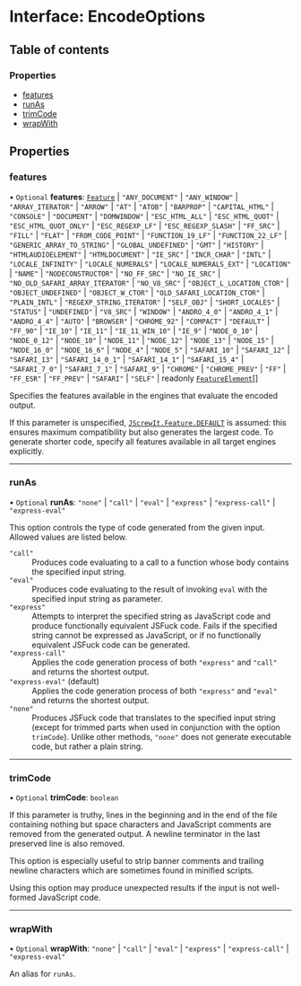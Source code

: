 # Interface: EncodeOptions

## Table of contents

### Properties

- [features](EncodeOptions.md#features)
- [runAs](EncodeOptions.md#runas)
- [trimCode](EncodeOptions.md#trimcode)
- [wrapWith](EncodeOptions.md#wrapwith)

## Properties

### features

• `Optional` **features**: [`Feature`](Feature.md) \| ``"ANY_DOCUMENT"`` \| ``"ANY_WINDOW"`` \| ``"ARRAY_ITERATOR"`` \| ``"ARROW"`` \| ``"AT"`` \| ``"ATOB"`` \| ``"BARPROP"`` \| ``"CAPITAL_HTML"`` \| ``"CONSOLE"`` \| ``"DOCUMENT"`` \| ``"DOMWINDOW"`` \| ``"ESC_HTML_ALL"`` \| ``"ESC_HTML_QUOT"`` \| ``"ESC_HTML_QUOT_ONLY"`` \| ``"ESC_REGEXP_LF"`` \| ``"ESC_REGEXP_SLASH"`` \| ``"FF_SRC"`` \| ``"FILL"`` \| ``"FLAT"`` \| ``"FROM_CODE_POINT"`` \| ``"FUNCTION_19_LF"`` \| ``"FUNCTION_22_LF"`` \| ``"GENERIC_ARRAY_TO_STRING"`` \| ``"GLOBAL_UNDEFINED"`` \| ``"GMT"`` \| ``"HISTORY"`` \| ``"HTMLAUDIOELEMENT"`` \| ``"HTMLDOCUMENT"`` \| ``"IE_SRC"`` \| ``"INCR_CHAR"`` \| ``"INTL"`` \| ``"LOCALE_INFINITY"`` \| ``"LOCALE_NUMERALS"`` \| ``"LOCALE_NUMERALS_EXT"`` \| ``"LOCATION"`` \| ``"NAME"`` \| ``"NODECONSTRUCTOR"`` \| ``"NO_FF_SRC"`` \| ``"NO_IE_SRC"`` \| ``"NO_OLD_SAFARI_ARRAY_ITERATOR"`` \| ``"NO_V8_SRC"`` \| ``"OBJECT_L_LOCATION_CTOR"`` \| ``"OBJECT_UNDEFINED"`` \| ``"OBJECT_W_CTOR"`` \| ``"OLD_SAFARI_LOCATION_CTOR"`` \| ``"PLAIN_INTL"`` \| ``"REGEXP_STRING_ITERATOR"`` \| ``"SELF_OBJ"`` \| ``"SHORT_LOCALES"`` \| ``"STATUS"`` \| ``"UNDEFINED"`` \| ``"V8_SRC"`` \| ``"WINDOW"`` \| ``"ANDRO_4_0"`` \| ``"ANDRO_4_1"`` \| ``"ANDRO_4_4"`` \| ``"AUTO"`` \| ``"BROWSER"`` \| ``"CHROME_92"`` \| ``"COMPACT"`` \| ``"DEFAULT"`` \| ``"FF_90"`` \| ``"IE_10"`` \| ``"IE_11"`` \| ``"IE_11_WIN_10"`` \| ``"IE_9"`` \| ``"NODE_0_10"`` \| ``"NODE_0_12"`` \| ``"NODE_10"`` \| ``"NODE_11"`` \| ``"NODE_12"`` \| ``"NODE_13"`` \| ``"NODE_15"`` \| ``"NODE_16_0"`` \| ``"NODE_16_6"`` \| ``"NODE_4"`` \| ``"NODE_5"`` \| ``"SAFARI_10"`` \| ``"SAFARI_12"`` \| ``"SAFARI_13"`` \| ``"SAFARI_14_0_1"`` \| ``"SAFARI_14_1"`` \| ``"SAFARI_15_4"`` \| ``"SAFARI_7_0"`` \| ``"SAFARI_7_1"`` \| ``"SAFARI_9"`` \| ``"CHROME"`` \| ``"CHROME_PREV"`` \| ``"FF"`` \| ``"FF_ESR"`` \| ``"FF_PREV"`` \| ``"SAFARI"`` \| ``"SELF"`` \| readonly [`FeatureElement`](../README.md#featureelement)[]

Specifies the features available in the engines that evaluate the encoded output.

If this parameter is unspecified, [`JScrewIt.Feature.DEFAULT`](FeatureConstructor.md#default) is assumed: this ensures maximum compatibility but also generates
the largest code.
To generate shorter code, specify all features available in all target engines explicitly.

___

### runAs

• `Optional` **runAs**: ``"none"`` \| ``"call"`` \| ``"eval"`` \| ``"express"`` \| ``"express-call"`` \| ``"express-eval"``

This option controls the type of code generated from the given input.
Allowed values are listed below.

<dl>

<dt><code>"call"</code></dt>
<dd>
Produces code evaluating to a call to a function whose body contains the specified input
string.
</dd>

<dt><code>"eval"</code></dt>
<dd>
Produces code evaluating to the result of invoking <code>eval</code> with the specified input
string as parameter.
</dd>

<dt><code>"express"</code></dt>
<dd>
Attempts to interpret the specified string as JavaScript code and produce functionally
equivalent JSFuck code.
Fails if the specified string cannot be expressed as JavaScript, or if no functionally
equivalent JSFuck code can be generated.
</dd>

<dt><code>"express-call"</code></dt>
<dd>
Applies the code generation process of both <code>"express"</code> and <code>"call"</code>
and returns the shortest output.
</dd>

<dt><code>"express-eval"</code> (default)</dt>
<dd>
Applies the code generation process of both <code>"express"</code> and <code>"eval"</code>
and returns the shortest output.
</dd>

<dt><code>"none"</code></dt>
<dd>
Produces JSFuck code that translates to the specified input string (except for trimmed parts
when used in conjunction with the option <code>trimCode</code>).
Unlike other methods, <code>"none"</code> does not generate executable code, but rather a
plain string.
</dd>

</dl>

___

### trimCode

• `Optional` **trimCode**: `boolean`

If this parameter is truthy, lines in the beginning and in the end of the file containing
nothing but space characters and JavaScript comments are removed from the generated output.
A newline terminator in the last preserved line is also removed.

This option is especially useful to strip banner comments and trailing newline characters
which are sometimes found in minified scripts.

Using this option may produce unexpected results if the input is not well-formed JavaScript
code.

___

### wrapWith

• `Optional` **wrapWith**: ``"none"`` \| ``"call"`` \| ``"eval"`` \| ``"express"`` \| ``"express-call"`` \| ``"express-eval"``

An alias for `runAs`.
